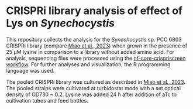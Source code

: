 # CRISPRi library analysis of effect of Lys on *Synechocystis*

This repository collects the analysis for the *Synechocystis* sp. PCC 6803 CRISPRi library (compare [Miao et al., 2023](https://academic.oup.com/plcell/article/35/11/3937/7231705?login=true)) when grown in the presence of 25 µM lysine in comparison to a library without added amino acid. For analysis, sequencing files were processed using the [nf-core-crispriscreen workflow](https://github.com/MPUSP/nf-core-crispriscreen). For further analyses and visualization, the R programming language was used.

The pooled CRISPRi library was cultured as described in [Miao et al., 2023](https://academic.oup.com/plcell/article/35/11/3937/7231705?login=true). The pooled strains were cultivated at turbidostat mode with a set optical density of OD730 ~ 0.2. Lysine was added 24 h after addition of aTc to cultivation tubes and feed bottles. 
